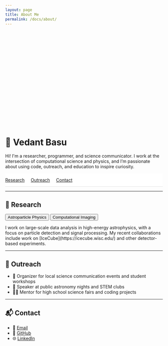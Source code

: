 ```yaml
---
layout: page
title: About Me
permalink: /docs/about/
---
```


<!-- Banner image -->
<div style="background: url('/docs/assets/images/banner.png') center/cover no-repeat; height: 300px; border-radius: 12px; margin-bottom: 2rem;"></div>

# 👋 Vedant Basu

Hi! I'm a researcher, programmer, and science communicator. I work at the intersection of computational science and physics, and I’m passionate about using code, outreach, and education to inspire curiosity.

<!-- Sticky navigation -->
<nav style="position: sticky; top: 0; background: #fff; padding: 0.75rem 0; border-bottom: 1px solid #ddd; z-index: 100;">
  <a href="#research" style="margin-right: 1rem;">Research</a>
  <a href="#outreach" style="margin-right: 1rem;">Outreach</a>
  <a href="#contact">Contact</a>
</nav>

---

## 🧪 <span id="research">Research</span>

<div class="tabs">
  <button class="tablink active" onclick="openTab(event, 'proj1')">Astroparticle Physics</button>
  <button class="tablink" onclick="openTab(event, 'proj2')">Computational Imaging</button>

  <div id="proj1" class="tabcontent" style="display: block;">
    <p>
      I work on large-scale data analysis in high-energy astrophysics, with a focus on particle detection and signal processing. My recent collaborations include work on [IceCube](https://icecube.wisc.edu/) and other detector-based experiments.
    </p>
  </div>

  <div id="proj2" class="tabcontent" style="display: none;">
    <p>
      I develop tools to process raw sensor data, especially from Bayer-pattern sensors, to enable high-fidelity image reconstruction. Python, NumPy, and color science are my best friends.
    </p>
  </div>
</div>

---

## 🌱 <span id="outreach">Outreach</span>

- 🚀 Organizer for local science communication events and student workshops
- 📣 Speaker at public astronomy nights and STEM clubs
- 🧑‍🏫 Mentor for high school science fairs and coding projects

---

## 📬 <span id="contact">Contact</span>

- 📧 [Email](mailto:your@email.com)
- 💼 [GitHub](https://github.com/vedant8)
- 🌐 [LinkedIn](#)

